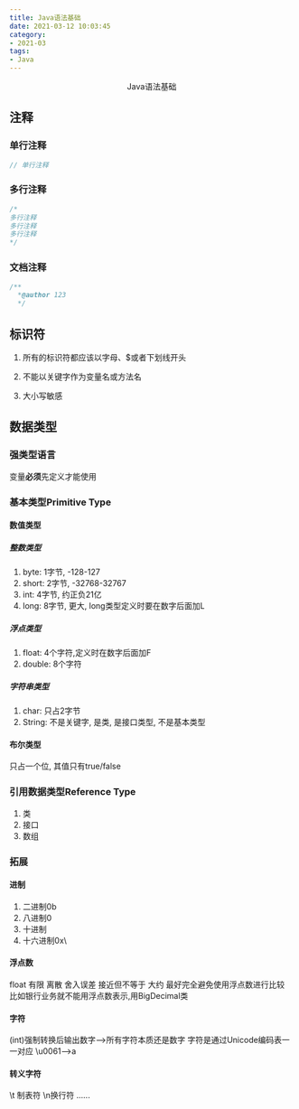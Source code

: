 ```yaml
---
title: Java语法基础
date: 2021-03-12 10:03:45
category:
- 2021-03
tags:
- Java
---
```


<center>Java语法基础</center>
<!-- more -->

## 注释

### 单行注释

```java
// 单行注释
```

### 多行注释

```java
/*
多行注释
多行注释
多行注释
*/
```

### 文档注释

```java
/**
  *@author 123
  */
```

## 标识符



1. 所有的标识符都应该以字母、$或者下划线开头

2. 不能以关键字作为变量名或方法名
3. 大小写敏感

## 数据类型

### 强类型语言

变量**必须**先定义才能使用
### 基本类型Primitive Type
#### 数值类型
##### 整数类型
1. byte: 1字节, -128-127
2. short: 2字节, -32768-32767
3. int: 4字节, 约正负21亿
4. long: 8字节, 更大, long类型定义时要在数字后面加L
##### 浮点类型
1. float: 4个字符,定义时在数字后面加F
2. double: 8个字符
##### 字符串类型
1. char: 只占2字节
2. String: 不是关键字, 是类, 是接口类型, 不是基本类型
#### 布尔类型
只占一个位, 其值只有true/false
### 引用数据类型Reference Type
1. 类
2. 接口
3. 数组
### 拓展
#### 进制
1. 二进制0b
2. 八进制0
3. 十进制
4. 十六进制0x\
#### 浮点数
float 有限 离散 舍入误差 接近但不等于 大约
最好完全避免使用浮点数进行比较
比如银行业务就不能用浮点数表示,用BigDecimal类
#### 字符
(int)强制转换后输出数字-->所有字符本质还是数字
字符是通过Unicode编码表一一对应
\u0061-->a
#### 转义字符
\t 制表符
\n换行符
......